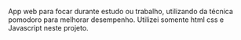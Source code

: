 App web para focar durante estudo ou trabalho, utilizando da técnica pomodoro para melhorar desempenho. Utilizei somente html css e Javascript neste projeto.
